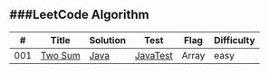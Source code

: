 ###LeetCode Algorithm
----------------

| # | Title |Solution|Test|Flag|Difficulty|
|---|-------|--------|----|----|----------|
|001|[Two Sum](https://leetcode.com/problems/two-sum/)|[Java](./src/main/java/leetcode/twoSum.java)|[JavaTest](./src/test/java/leetcode/twoSumTest.java)|Array|easy|
